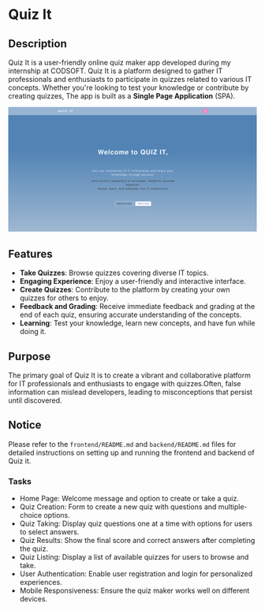 # Quiz It

## Description

Quiz It is a user-friendly online quiz maker app developed during my internship at CODSOFT.
Quiz It is a platform designed to gather IT professionals and enthusiasts to participate in quizzes related to various IT concepts. Whether you're looking to test your knowledge or contribute by creating quizzes,
The app is built as a **Single Page Application** (SPA).

<img src="./frontend/public/Online_quiz_app_homePage.png" alt="screenShot" />

## Features

- **Take Quizzes**: Browse quizzes covering diverse IT topics.
- **Engaging Experience**: Enjoy a user-friendly and interactive interface.
- **Create Quizzes**: Contribute to the platform by creating your own quizzes for others to enjoy.
- **Feedback and Grading**: Receive immediate feedback and grading at the end of each quiz, ensuring accurate understanding of the concepts.
- **Learning**: Test your knowledge, learn new concepts, and have fun while doing it.

## Purpose

The primary goal of Quiz It is to create a vibrant and collaborative platform for IT professionals and enthusiasts to engage with quizzes.Often, false information can mislead developers, leading to misconceptions that persist until discovered.

## Notice

Please refer to the `frontend/README.md` and `backend/README.md` files for detailed instructions on setting up and running the frontend and backend of Quiz it.

### Tasks

- Home Page: Welcome message and option to create or take a quiz.
- Quiz Creation: Form to create a new quiz with questions and multiple-choice options.
- Quiz Taking: Display quiz questions one at a time with options for users to select answers.
- Quiz Results: Show the final score and correct answers after completing the quiz.
- Quiz Listing: Display a list of available quizzes for users to browse and take.
- User Authentication: Enable user registration and login for personalized experiences.
- Mobile Responsiveness: Ensure the quiz maker works well on different devices.
